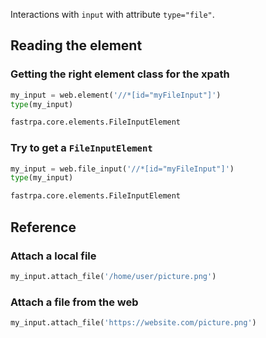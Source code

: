Interactions with `input` with attribute `type="file"`.

## Reading the element

### Getting the right element class for the xpath

```python linenums="1"
my_input = web.element('//*[id="myFileInput"]')
type(my_input)
```

```python title="Output"
fastrpa.core.elements.FileInputElement
```

### Try to get a `FileInputElement`

```python linenums="1"
my_input = web.file_input('//*[id="myFileInput"]')
type(my_input)
```

```python title="Output"
fastrpa.core.elements.FileInputElement
```

## Reference

### Attach a local file

```python linenums="1"
my_input.attach_file('/home/user/picture.png')
```

### Attach a file from the web

```python linenums="1"
my_input.attach_file('https://website.com/picture.png')
```